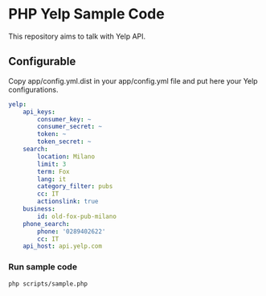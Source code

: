 # PHP Yelp Sample Code

This repository aims to talk with Yelp API.

## Configurable

Copy app/config.yml.dist in your app/config.yml file and put here your Yelp configurations.

```yaml
yelp:
    api_keys:
        consumer_key: ~
        consumer_secret: ~
        token: ~
        token_secret: ~
    search:
        location: Milano
        limit: 3
        term: Fox
        lang: it
        category_filter: pubs
        cc: IT
        actionslink: true
    business:
        id: old-fox-pub-milano
    phone_search:
        phone: '0289402622'
        cc: IT
    api_host: api.yelp.com
```

### Run sample code

```bash
php scripts/sample.php
```
